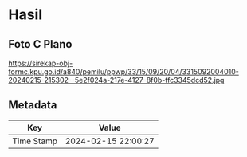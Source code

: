 # Hasil

## Foto C Plano

https://sirekap-obj-formc.kpu.go.id/a840/pemilu/ppwp/33/15/09/20/04/3315092004010-20240215-215302--5e2f024a-217e-4127-8f0b-ffc3345dcd52.jpg


## Metadata

| Key        | Value               |
| ---------- | ------------------- |
| Time Stamp | 2024-02-15 22:00:27 |



